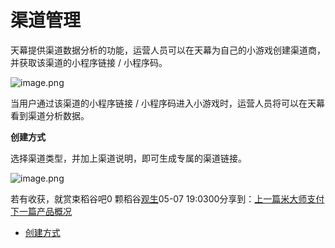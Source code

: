 # 渠道管理

天幕提供渠道数据分析的功能，运营人员可以在天幕为自己的小游戏创建渠道商，并获取该渠道的小程序链接 / 小程序码。

![image.png](https://cdn.nlark.com/yuque/0/2019/png/254569/1557226922015-1b8f1e72-62a2-4471-8f53-5f1ee819af0e.png?x-oss-process=image/resize,w_2000)

当用户通过该渠道的小程序链接 / 小程序码进入小游戏时，运营人员将可以在天幕看到渠道分析数据。

**创建方式**

选择渠道类型，并加上渠道说明，即可生成专属的渠道链接。

![image.png](https://cdn.nlark.com/yuque/0/2019/png/254569/1557226954856-38308bc2-1000-4b34-a32b-5ef67fc8b189.png)

若有收获，就赏束稻谷吧0 颗稻谷[观生](https://www.yuque.com/guansheng)05-07 19:0300分享到：[上一篇米大师支付](https://www.yuque.com/eqrk37/gk0pcl/eiyld4)[下一篇产品概况](https://www.yuque.com/eqrk37/gk0pcl/yshm64)

* [创建方式](https://www.yuque.com/eqrk37/gk0pcl/hth9az#inFrB)

